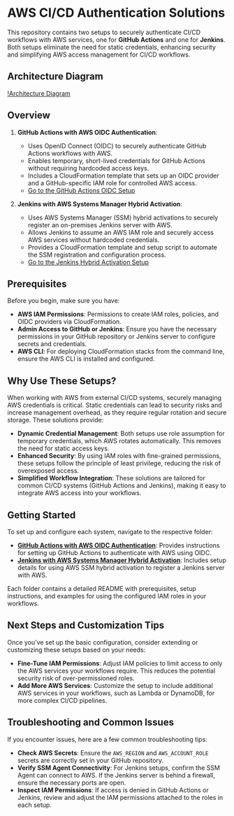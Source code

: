 # AWS CI/CD Authentication Solutions

This repository contains two setups to securely authenticate CI/CD workflows with AWS services, one for **GitHub Actions** and one for **Jenkins**. Both setups eliminate the need for static credentials, enhancing security and simplifying AWS access management for CI/CD workflows.

## Architecture Diagram

[!Architecture Diagram](/static/architecture-diagram-oidc.png)

## Overview

1. **GitHub Actions with AWS OIDC Authentication**:  
   - Uses OpenID Connect (OIDC) to securely authenticate GitHub Actions workflows with AWS.
   - Enables temporary, short-lived credentials for GitHub Actions without requiring hardcoded access keys.
   - Includes a CloudFormation template that sets up an OIDC provider and a GitHub-specific IAM role for controlled AWS access.
   - [Go to the GitHub Actions OIDC Setup](./aws-github-oidc)

2. **Jenkins with AWS Systems Manager Hybrid Activation**:  
   - Uses AWS Systems Manager (SSM) hybrid activations to securely register an on-premises Jenkins server with AWS.
   - Allows Jenkins to assume an AWS IAM role and securely access AWS services without hardcoded credentials.
   - Provides a CloudFormation template and setup script to automate the SSM registration and configuration process.
   - [Go to the Jenkins Hybrid Activation Setup](./jenkins)

## Prerequisites

Before you begin, make sure you have:

- **AWS IAM Permissions**: Permissions to create IAM roles, policies, and OIDC providers via CloudFormation.
- **Admin Access to GitHub or Jenkins**: Ensure you have the necessary permissions in your GitHub repository or Jenkins server to configure secrets and credentials.
- **AWS CLI**: For deploying CloudFormation stacks from the command line, ensure the AWS CLI is installed and configured.

## Why Use These Setups?

When working with AWS from external CI/CD systems, securely managing AWS credentials is critical. Static credentials can lead to security risks and increase management overhead, as they require regular rotation and secure storage. These solutions provide:

- **Dynamic Credential Management**: Both setups use role assumption for temporary credentials, which AWS rotates automatically. This removes the need for static access keys.
- **Enhanced Security**: By using IAM roles with fine-grained permissions, these setups follow the principle of least privilege, reducing the risk of overexposed access.
- **Simplified Workflow Integration**: These solutions are tailored for common CI/CD systems (GitHub Actions and Jenkins), making it easy to integrate AWS access into your workflows.

## Getting Started

To set up and configure each system, navigate to the respective folder:

- **[GitHub Actions with AWS OIDC Authentication](./aws-github-oidc)**: Provides instructions for setting up GitHub Actions to authenticate with AWS using OIDC.
- **[Jenkins with AWS Systems Manager Hybrid Activation](./jenkins)**: Includes setup details for using AWS SSM hybrid activation to register a Jenkins server with AWS.

Each folder contains a detailed README with prerequisites, setup instructions, and examples for using the configured IAM roles in your workflows.

## Next Steps and Customization Tips

Once you’ve set up the basic configuration, consider extending or customizing these setups based on your needs:

- **Fine-Tune IAM Permissions**: Adjust IAM policies to limit access to only the AWS services your workflows require. This reduces the potential security risk of over-permissioned roles.
- **Add More AWS Services**: Customize the setup to include additional AWS services in your workflows, such as Lambda or DynamoDB, for more complex CI/CD pipelines.

## Troubleshooting and Common Issues

If you encounter issues, here are a few common troubleshooting tips:

- **Check AWS Secrets**: Ensure the `AWS_REGION` and `AWS_ACCOUNT_ROLE` secrets are correctly set in your GitHub repository.
- **Verify SSM Agent Connectivity**: For Jenkins setups, confirm the SSM Agent can connect to AWS. If the Jenkins server is behind a firewall, ensure the necessary ports are open.
- **Inspect IAM Permissions**: If access is denied in GitHub Actions or Jenkins, review and adjust the IAM permissions attached to the roles in each setup.
  
